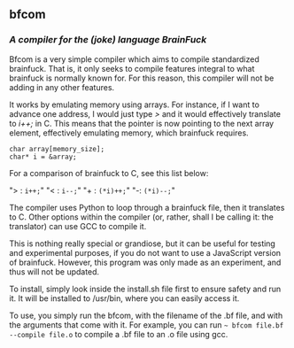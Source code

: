 ## bfcom

### *A compiler for the (joke) language BrainFuck*

Bfcom is a very simple compiler which aims to compile standardized brainfuck. That is, it only seeks to compile features integral to what brainfuck is normally known for. For this reason, this compiler will not be adding in any other features.

It works by emulating memory using arrays. For instance, if I want to advance one address, I would just type *>* and it would effectively translate to *i++;* in C. This means that the pointer is now pointing to the next array element, effectively emulating memory, which brainfuck requires.

    char array[memory_size];
    char* i = &array;

For a comparison of brainfuck to C, see this list below:

"> : `i++;`"
"< : `i--;`"
"+ : `(*i)++;`"
"-: `(*i)--;`"


The compiler uses Python to loop through a brainfuck file, then it translates to C. Other options within the compiler (or, rather, shall I be calling it: the translator) can use GCC to compile it.

This is nothing really special or grandiose, but it can be useful for testing and experimental purposes, if you do not want to use a JavaScript version of brainfuck. However, this program was only made as an experiment, and thus will not be updated. 


To install, simply look inside the install.sh file first to ensure safety and run it. It will be installed to /usr/bin, where you can easily access it.

To use, you simply run the bfcom, with the filename of the .bf file, and with the arguments that come with it. For example, you can run ` ~ bfcom file.bf --compile file.o ` to compile a .bf file to an .o file using gcc.
